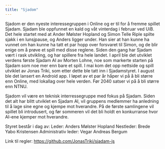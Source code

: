```yaml
---
title: "Sjadom"
---
```


Sjadom er den nyeste interessegruppen i Online og er til for å fremme spillet Sjadam. Sjadam ble oppfunnet en kald og våt vinterdag i februar ved UiB. Det hele startet med at Ander Mølster Hopland og Simon Telle Riple spilte sjakk i en lunsjpause, og Anders ligger under. Han sier at han kunne ha vunnet om han kunne ha tatt et par hopp over forsvaret til Simon, og de blir enige om å prøve et spill med disse reglene. Siden den gang har Sjadam vært i rask utvikling, og har spillere fra hele landet. I april ble det utviklet verdens første Sjadam AI av Morten Lohne, noe som markerte starten på Sjadam som noe mer enn bare et spill. I mai kom det opp nettside og spill utviklet av Jonas Triki, som etter dette ble tatt inn i Sjadamstyret. I august ble det lansert en Android app. I løpet av et par år håper vi på å bli større enn Online, med lokallag over hele verden. Før 2040 satser vi på å bli større enn NTNU.
 
Sjadom vil være en teknisk interressegruppe med fokus på Sjadam. Siden det alt har blitt utviklet en Sjadam AI, vil gruppens medlemmer ha anledning til å lage sine egne og kjempe mot hverandre. På de første samlingene vil spillet bli introdusert, og før sommeren vil det bli holdt en konkurranse hvor AI-ene kjemper mot hverandre.
 
Styret består i dag av:
Leder:                                    Anders Mølster Hopland
Nestleder:                                Brede Yabo Kristensen
Administrativ leder:                      Vegar Andreas Bergum
 
Link til regler: https://github.com/JonasTriki/sjadam-js